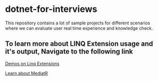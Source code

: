 # dotnet-for-interviews
This repository contains a lot of sample projects for different scenarios where we can evaluate user real time experience and knowledge check.

## To learn more about LINQ Extension usage and it's output, Navigate to the following link
[Demos on Linq Extensions](dotnet-for-interviews/demos-on-linq-extensions/Program.cs)

[Learn about MediatR](https://www.youtube.com/watch?v=9hjTyURPv6I)
